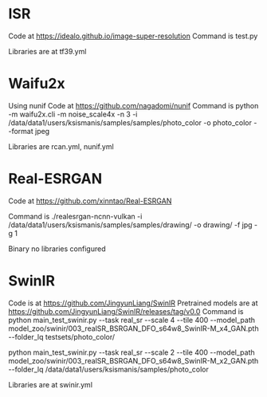 # ISR 
Code at  https://idealo.github.io/image-super-resolution
Command is test.py
 
Libraries are at tf39.yml

# Waifu2x
Using nunif
Code at https://github.com/nagadomi/nunif
Command is
 python -m waifu2x.cli -m noise_scale4x -n 3 -i /data/data1/users/ksismanis/samples/samples/photo_color -o photo_color --format jpeg
 
Libraries are rcan.yml, nunif.yml

# Real-ESRGAN
Code at https://github.com/xinntao/Real-ESRGAN

Command is  ./realesrgan-ncnn-vulkan -i /data/data1/users/ksismanis/samples/samples/drawing/  -o drawing/   -f jpg -g 1

Binary no libraries configured


# SwinIR
Code is at 
https://github.com/JingyunLiang/SwinIR
Pretrained models are at https://github.com/JingyunLiang/SwinIR/releases/tag/v0.0
Command is 
python main_test_swinir.py --task real_sr --scale 4 --tile 400 --model_path model_zoo/swinir/003_realSR_BSRGAN_DFO_s64w8_SwinIR-M_x4_GAN.pth --folder_lq testsets/photo_color/

 python main_test_swinir.py --task real_sr --scale 2 --tile 400 --model_path model_zoo/swinir/003_realSR_BSRGAN_DFO_s64w8_SwinIR-M_x2_GAN.pth --folder_lq /data/data1/users/ksismanis/samples/photo_color

Libraries are at swinir.yml

